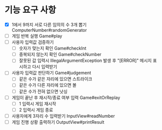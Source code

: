 # 기능 요구 사항
- [x] 1에서 9까지 서로 다른 임의의 수 3개 뽑기 ComputerNumber#randomGenerator
- [ ] 게임 반복 실행 Game#play
- [ ] 사용자 입력값 검증하기
  - [ ] 숫자가 맞는지 확인 Game#checkInt
  - [ ] 중복되지 않는지 확인 Game#checkNumber
  - [ ] 잘못된 값 입력시 IllegalArgumentException 발생 후 "[ERROR]" 메시지 표시하고 다시 입력받기
- [ ] 사용자 입력값 판단하기 Game#judgement
  - [ ] 같은 수가 같은 자리에 있으면 스트라이크
  - [ ] 같은 수가 다른 자리에 있으면 볼
  - [ ] 같은 수가 전혀 없으면 낫싱
- [ ] 게임이 끝난 후 재시작/종료 여부 입력 Game#exitOrReplay
    - [ ] 1 입력시 게임 재시작
    - [ ] 2 입력시 게임 종료
- [ ] 사용자에게 3자리 수 입력받기 InputView#readNumber
- [ ] 게임 진행 상황 출력하기 OutputView#printResult